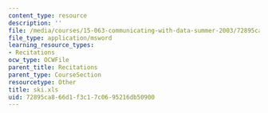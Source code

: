 ```yaml
---
content_type: resource
description: ''
file: /media/courses/15-063-communicating-with-data-summer-2003/72895ca866d1f3c17c0695216db50900_ski.xls
file_type: application/msword
learning_resource_types:
- Recitations
ocw_type: OCWFile
parent_title: Recitations
parent_type: CourseSection
resourcetype: Other
title: ski.xls
uid: 72895ca8-66d1-f3c1-7c06-95216db50900
---
```

